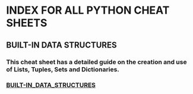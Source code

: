 # INDEX FOR ALL PYTHON CHEAT SHEETS

## BUILT-IN DATA STRUCTURES

### This cheat sheet has a detailed guide on the creation and use of Lists, Tuples, Sets and Dictionaries.

### [BUILT-IN_DATA_STRUCTURES](https://github.com/hamilton-sutherland/python_cheatsheets/blob/master/built-in_data_structures.md)
